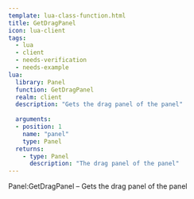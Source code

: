 ```yaml
---
template: lua-class-function.html
title: GetDragPanel
icon: lua-client
tags:
  - lua
  - client
  - needs-verification
  - needs-example
lua:
  library: Panel
  function: GetDragPanel
  realm: client
  description: "Gets the drag panel of the panel"
  
  arguments:
  - position: 1
    name: "panel"
    type: Panel
  returns:
    - type: Panel
      description: "The drag panel of the panel"
---
```


<div class="lua__search__keywords">
Panel:GetDragPanel &#x2013; Gets the drag panel of the panel
</div>
